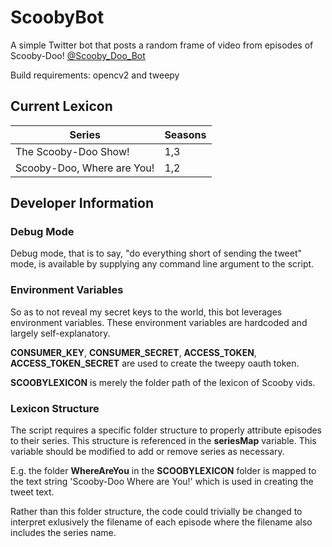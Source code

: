 # ScoobyBot
A simple Twitter bot that posts a random frame of video from episodes of Scooby-Doo! [@Scooby_Doo_Bot](https://twitter.com/Scooby_Doo_Bot)

Build requirements: opencv2 and tweepy

## Current Lexicon
| Series | Seasons |
|---|---|
| The Scooby-Doo Show! | 1,3 |
| Scooby-Doo, Where are You! | 1,2 |

## Developer Information
### Debug Mode
Debug mode, that is to say, "do everything short of sending the tweet" mode, is available by supplying any command line argument to the script.

### Environment Variables

So as to not reveal my secret keys to the world, this bot leverages environment variables. These environment variables are hardcoded and largely self-explanatory.

**CONSUMER_KEY**, **CONSUMER_SECRET**, **ACCESS_TOKEN**, **ACCESS_TOKEN_SECRET** are used to create the tweepy oauth token.

**SCOOBYLEXICON** is merely the folder path of the lexicon of Scooby vids.

### Lexicon Structure

The script requires a specific folder structure to properly attribute episodes to their series. This structure is referenced in the **seriesMap** variable. This variable should be modified to add or remove series as necessary.

E.g. the folder **WhereAreYou** in the **SCOOBYLEXICON** folder is mapped to the text string 'Scooby-Doo Where are You!' which is used in creating the tweet text.

Rather than this folder structure, the code could trivially be changed to interpret exlusively the filename of each episode where the filename also includes the series name.